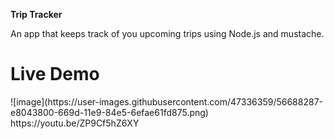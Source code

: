 <b> Trip Tracker</b>
<div>An app that keeps track of you upcoming trips using Node.js and mustache.</div>
<h1>Live Demo</h1>
![image](https://user-images.githubusercontent.com/47336359/56688287-e8043800-669d-11e9-84e5-6efae61fd875.png)
https://youtu.be/ZP9Cf5hZ6XY
